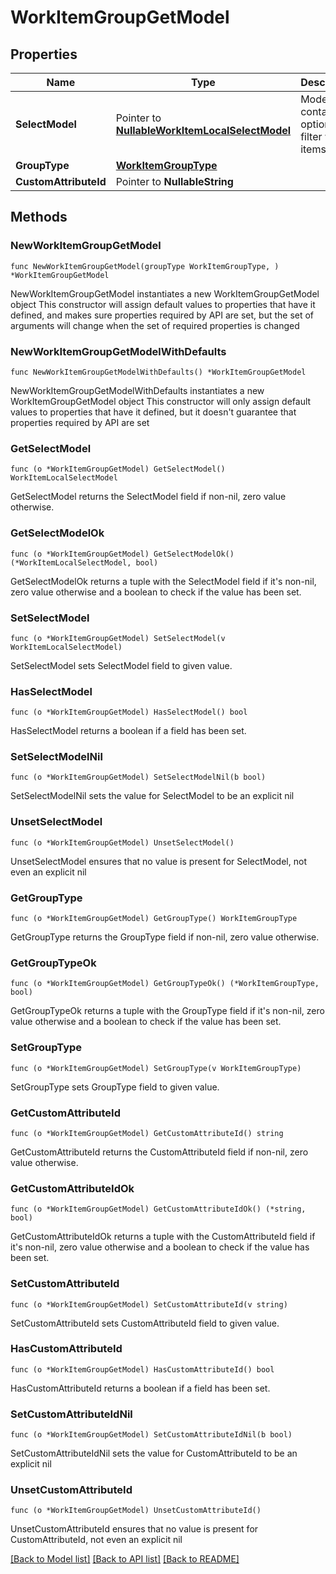 # WorkItemGroupGetModel

## Properties

Name | Type | Description | Notes
------------ | ------------- | ------------- | -------------
**SelectModel** | Pointer to [**NullableWorkItemLocalSelectModel**](WorkItemLocalSelectModel.md) | Model containing options to filter work items | [optional] 
**GroupType** | [**WorkItemGroupType**](WorkItemGroupType.md) |  | 
**CustomAttributeId** | Pointer to **NullableString** |  | [optional] 

## Methods

### NewWorkItemGroupGetModel

`func NewWorkItemGroupGetModel(groupType WorkItemGroupType, ) *WorkItemGroupGetModel`

NewWorkItemGroupGetModel instantiates a new WorkItemGroupGetModel object
This constructor will assign default values to properties that have it defined,
and makes sure properties required by API are set, but the set of arguments
will change when the set of required properties is changed

### NewWorkItemGroupGetModelWithDefaults

`func NewWorkItemGroupGetModelWithDefaults() *WorkItemGroupGetModel`

NewWorkItemGroupGetModelWithDefaults instantiates a new WorkItemGroupGetModel object
This constructor will only assign default values to properties that have it defined,
but it doesn't guarantee that properties required by API are set

### GetSelectModel

`func (o *WorkItemGroupGetModel) GetSelectModel() WorkItemLocalSelectModel`

GetSelectModel returns the SelectModel field if non-nil, zero value otherwise.

### GetSelectModelOk

`func (o *WorkItemGroupGetModel) GetSelectModelOk() (*WorkItemLocalSelectModel, bool)`

GetSelectModelOk returns a tuple with the SelectModel field if it's non-nil, zero value otherwise
and a boolean to check if the value has been set.

### SetSelectModel

`func (o *WorkItemGroupGetModel) SetSelectModel(v WorkItemLocalSelectModel)`

SetSelectModel sets SelectModel field to given value.

### HasSelectModel

`func (o *WorkItemGroupGetModel) HasSelectModel() bool`

HasSelectModel returns a boolean if a field has been set.

### SetSelectModelNil

`func (o *WorkItemGroupGetModel) SetSelectModelNil(b bool)`

 SetSelectModelNil sets the value for SelectModel to be an explicit nil

### UnsetSelectModel
`func (o *WorkItemGroupGetModel) UnsetSelectModel()`

UnsetSelectModel ensures that no value is present for SelectModel, not even an explicit nil
### GetGroupType

`func (o *WorkItemGroupGetModel) GetGroupType() WorkItemGroupType`

GetGroupType returns the GroupType field if non-nil, zero value otherwise.

### GetGroupTypeOk

`func (o *WorkItemGroupGetModel) GetGroupTypeOk() (*WorkItemGroupType, bool)`

GetGroupTypeOk returns a tuple with the GroupType field if it's non-nil, zero value otherwise
and a boolean to check if the value has been set.

### SetGroupType

`func (o *WorkItemGroupGetModel) SetGroupType(v WorkItemGroupType)`

SetGroupType sets GroupType field to given value.


### GetCustomAttributeId

`func (o *WorkItemGroupGetModel) GetCustomAttributeId() string`

GetCustomAttributeId returns the CustomAttributeId field if non-nil, zero value otherwise.

### GetCustomAttributeIdOk

`func (o *WorkItemGroupGetModel) GetCustomAttributeIdOk() (*string, bool)`

GetCustomAttributeIdOk returns a tuple with the CustomAttributeId field if it's non-nil, zero value otherwise
and a boolean to check if the value has been set.

### SetCustomAttributeId

`func (o *WorkItemGroupGetModel) SetCustomAttributeId(v string)`

SetCustomAttributeId sets CustomAttributeId field to given value.

### HasCustomAttributeId

`func (o *WorkItemGroupGetModel) HasCustomAttributeId() bool`

HasCustomAttributeId returns a boolean if a field has been set.

### SetCustomAttributeIdNil

`func (o *WorkItemGroupGetModel) SetCustomAttributeIdNil(b bool)`

 SetCustomAttributeIdNil sets the value for CustomAttributeId to be an explicit nil

### UnsetCustomAttributeId
`func (o *WorkItemGroupGetModel) UnsetCustomAttributeId()`

UnsetCustomAttributeId ensures that no value is present for CustomAttributeId, not even an explicit nil

[[Back to Model list]](../README.md#documentation-for-models) [[Back to API list]](../README.md#documentation-for-api-endpoints) [[Back to README]](../README.md)


